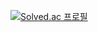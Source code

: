 [![Solved.ac
프로필](http://mazassumnida.wtf/api/v2/generate_badge?boj=ddochi132)](https://solved.ac/ddochi132)

